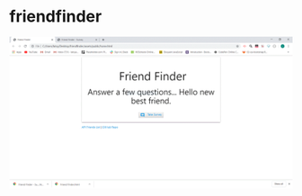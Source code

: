# friendfinder



![Test Image 1](https://github.com/lilliejack05/friendfinder/blob/master/assets/public/images/Friend%20Finder.GIF)
